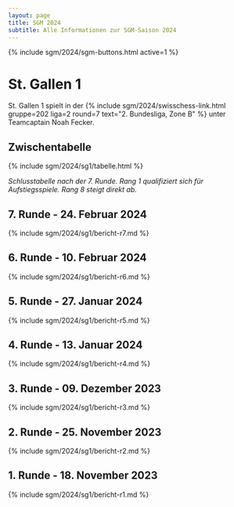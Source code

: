 ```yaml
---
layout: page
title: SGM 2024
subtitle: Alle Informationen zur SGM-Saison 2024
---
```


{% include sgm/2024/sgm-buttons.html active=1 %}

# St. Gallen 1

St. Gallen 1 spielt in der
{% include sgm/2024/swisschess-link.html gruppe=202 liga=2 round=7 text="2. Bundesliga, Zone B" %}
unter Teamcaptain Noah Fecker.

## Zwischentabelle

{% include sgm/2024/sg1/tabelle.html %}

_Schlusstabelle nach der 7. Runde. Rang 1 qualifiziert sich für Aufstiegsspiele. Rang 8 steigt direkt ab._

## 7. Runde - 24. Februar 2024

{% include sgm/2024/sg1/bericht-r7.md %}

## 6. Runde - 10. Februar 2024

{% include sgm/2024/sg1/bericht-r6.md %}

## 5. Runde - 27. Januar 2024

{% include sgm/2024/sg1/bericht-r5.md %}

## 4. Runde - 13. Januar 2024

{% include sgm/2024/sg1/bericht-r4.md %}

## 3. Runde - 09. Dezember 2023

{% include sgm/2024/sg1/bericht-r3.md %}

## 2. Runde - 25. November 2023

{% include sgm/2024/sg1/bericht-r2.md %}

## 1. Runde - 18. November 2023

{% include sgm/2024/sg1/bericht-r1.md %}

<style>
table th, table td:nth-of-type(4) {
    white-space: nowrap;
}
</style>
